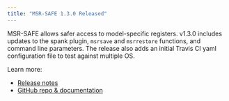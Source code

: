 ```yaml
---
title: "MSR-SAFE 1.3.0 Released"
---
```


MSR-SAFE allows safer access to model-specific registers. v1.3.0 includes updates to the spank plugin, `msrsave` and `msrrestore` functions, and command line parameters. The release also adds an initial Travis CI yaml configuration file to test against multiple OS.

Learn more:
- [Release notes](https://github.com/LLNL/msr-safe/releases/tag/v1.3.0)
- [GitHub repo & documentation](https://github.com/LLNL/msr-safe)
